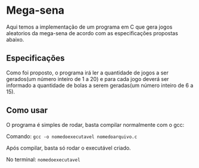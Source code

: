 # Mega-sena

Aqui temos a implementação de um programa em C que gera jogos aleatorios da mega-sena de acordo com as especificações propostas abaixo.

## Especificações
Como foi proposto, o programa irá ler a quantidade de jogos a ser gerados(um número inteiro de 1 a 20)
 e para cada jogo deverá ser informado a quantidade de bolas a serem geradas(um número inteiro de 6 a 15).

## Como usar

O programa é simples de rodar, basta compilar normalmente com o gcc:

Comando: `gcc -o nomedoexecutavel nomedoarquivo.c`

Após compilar, basta só rodar o executável criado.

No terminal: `nomedoexecutavel`
